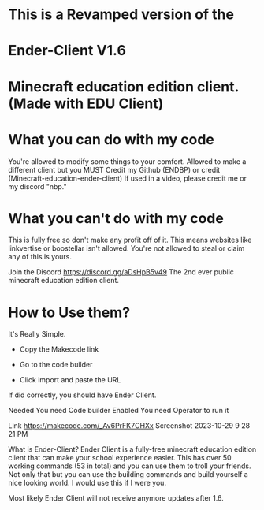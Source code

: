 # This is a Revamped version of the

# Ender-Client V1.6
# Minecraft education edition client. (Made with EDU Client)

# What you can do with my code
You're allowed to modify some things to your comfort. Allowed to make a different client but you MUST Credit my Github (ENDBP) or credit (Minecraft-education-ender-client) If used in a video, please credit me or my discord "nbp."

# What you can't do with my code
This is fully free so don't make any profit off of it. This means websites like linkvertise or boostellar isn't allowed. You're not allowed to steal or claim any of this is yours.

Join the Discord
https://discord.gg/aDsHpB5v49 The 2nd ever public minecraft education edition client.

# How to Use them?

It's Really Simple.

* Copy the Makecode link

* Go to the code builder

* Click import and paste the URL

If did correctly, you should have Ender Client.

Needed
You need Code builder Enabled You need Operator to run it

Link
https://makecode.com/_Av6PrFK7CHXx Screenshot 2023-10-29 9 28 21 PM

What is Ender-Client?
Ender Client is a fully-free minecraft education edition client that can make your school experience easier. This has over 50 working commands (53 in total) and you can use them to troll your friends. Not only that but you can use the building commands and build yourself a nice looking world. I would use this if I were you.

Most likely Ender Client will not receive anymore updates after 1.6.
